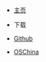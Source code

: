 - <a href="../" >主页</a>

- 下载
 - [Github](https://github.com/xuxueli/xxl-mq/releases)
 - [OSChina](http://git.oschina.net/xuxueli0323/xxl-mq/releases)

